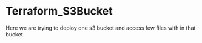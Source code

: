 # Terraform_S3Bucket
Here we are trying to deploy one s3 bucket and access few files with in that bucket

